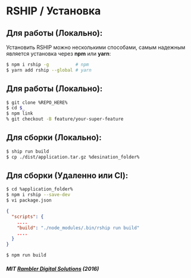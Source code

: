 # RSHIP / Установка

## Для работы (Локально):
Установить RSHIP можно несколькими способами, самым надежным является установка через **npm** или **yarn**:

```bash
$ npm i rship -g          # npm
$ yarn add rship --global # yarn
```

## Для работы (Локально):
```bash
$ git clone %REPO_HERE%
$ cd $_
$ npm link
% git checkout -B feature/your-super-feature
```

## Для сборки (Локально):
```bash
$ ship run build 
$ cp ./dist/application.tar.gz %desination_folder%
```


## Для сборки (Удаленно или CI):
```bash
$ cd %application_folder%
$ npm i rship --save-dev
$ vi package.json
```

```json
{
  "scripts": {
    ....
    "build": "./node_modules/.bin/rship run build"
    ....
  }
}

```

```bash
$ npm run build
```


##### MIT [Rambler Digital Solutions](https://github.com/rambler-digital-solutions) (2016)
